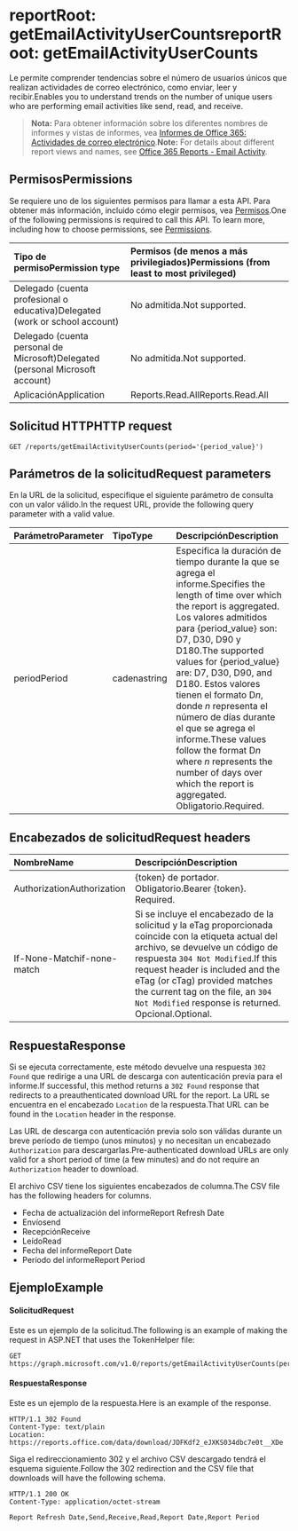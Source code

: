 # <a name="reportroot-getemailactivityusercounts"></a><span data-ttu-id="d8a20-101">reportRoot: getEmailActivityUserCounts</span><span class="sxs-lookup"><span data-stu-id="d8a20-101">reportRoot: getEmailActivityUserCounts</span></span>

<span data-ttu-id="d8a20-102">Le permite comprender tendencias sobre el número de usuarios únicos que realizan actividades de correo electrónico, como enviar, leer y recibir.</span><span class="sxs-lookup"><span data-stu-id="d8a20-102">Enables you to understand trends on the number of unique users who are performing email activities like send, read, and receive.</span></span>

> <span data-ttu-id="d8a20-103">**Nota:** Para obtener información sobre los diferentes nombres de informes y vistas de informes, vea [Informes de Office 365: Actividades de correo electrónico]((https://support.office.com/client/Email-activity-1cbe2c00-ca65-4fb9-9663-1bbfa58ebe44)).</span><span class="sxs-lookup"><span data-stu-id="d8a20-103">**Note:** For details about different report views and names, see [Office 365 Reports - Email Activity]((https://support.office.com/client/Email-activity-1cbe2c00-ca65-4fb9-9663-1bbfa58ebe44)).</span></span>

## <a name="permissions"></a><span data-ttu-id="d8a20-104">Permisos</span><span class="sxs-lookup"><span data-stu-id="d8a20-104">Permissions</span></span>

<span data-ttu-id="d8a20-p101">Se requiere uno de los siguientes permisos para llamar a esta API. Para obtener más información, incluido cómo elegir permisos, vea [Permisos](../../../concepts/permissions_reference.md).</span><span class="sxs-lookup"><span data-stu-id="d8a20-p101">One of the following permissions is required to call this API. To learn more, including how to choose permissions, see [Permissions](../../../concepts/permissions_reference.md).</span></span>

| <span data-ttu-id="d8a20-107">Tipo de permiso</span><span class="sxs-lookup"><span data-stu-id="d8a20-107">Permission type</span></span>                        | <span data-ttu-id="d8a20-108">Permisos (de menos a más privilegiados)</span><span class="sxs-lookup"><span data-stu-id="d8a20-108">Permissions (from least to most privileged)</span></span> |
| :------------------------------------- | :--------------------------------------- |
| <span data-ttu-id="d8a20-109">Delegado (cuenta profesional o educativa)</span><span class="sxs-lookup"><span data-stu-id="d8a20-109">Delegated (work or school account)</span></span>     | <span data-ttu-id="d8a20-110">No admitida.</span><span class="sxs-lookup"><span data-stu-id="d8a20-110">Not supported.</span></span>                           |
| <span data-ttu-id="d8a20-111">Delegado (cuenta personal de Microsoft)</span><span class="sxs-lookup"><span data-stu-id="d8a20-111">Delegated (personal Microsoft account)</span></span> | <span data-ttu-id="d8a20-112">No admitida.</span><span class="sxs-lookup"><span data-stu-id="d8a20-112">Not supported.</span></span>                           |
| <span data-ttu-id="d8a20-113">Aplicación</span><span class="sxs-lookup"><span data-stu-id="d8a20-113">Application</span></span>                            | <span data-ttu-id="d8a20-114">Reports.Read.All</span><span class="sxs-lookup"><span data-stu-id="d8a20-114">Reports.Read.All</span></span>                         |

## <a name="http-request"></a><span data-ttu-id="d8a20-115">Solicitud HTTP</span><span class="sxs-lookup"><span data-stu-id="d8a20-115">HTTP request</span></span>

<!-- { "blockType": "ignored" } --> 

```http
GET /reports/getEmailActivityUserCounts(period='{period_value}')
```

## <a name="request-parameters"></a><span data-ttu-id="d8a20-116">Parámetros de la solicitud</span><span class="sxs-lookup"><span data-stu-id="d8a20-116">Request parameters</span></span>

<span data-ttu-id="d8a20-117">En la URL de la solicitud, especifique el siguiente parámetro de consulta con un valor válido.</span><span class="sxs-lookup"><span data-stu-id="d8a20-117">In the request URL, provide the following query parameter with a valid value.</span></span>

| <span data-ttu-id="d8a20-118">Parámetro</span><span class="sxs-lookup"><span data-stu-id="d8a20-118">Parameter</span></span> | <span data-ttu-id="d8a20-119">Tipo</span><span class="sxs-lookup"><span data-stu-id="d8a20-119">Type</span></span>   | <span data-ttu-id="d8a20-120">Descripción</span><span class="sxs-lookup"><span data-stu-id="d8a20-120">Description</span></span>                              |
| :-------- | :----- | :--------------------------------------- |
| <span data-ttu-id="d8a20-121">period</span><span class="sxs-lookup"><span data-stu-id="d8a20-121">Period</span></span>    | <span data-ttu-id="d8a20-122">cadena</span><span class="sxs-lookup"><span data-stu-id="d8a20-122">string</span></span> | <span data-ttu-id="d8a20-123">Especifica la duración de tiempo durante la que se agrega el informe.</span><span class="sxs-lookup"><span data-stu-id="d8a20-123">Specifies the length of time over which the report is aggregated.</span></span> <span data-ttu-id="d8a20-124">Los valores admitidos para {period_value} son: D7, D30, D90 y D180.</span><span class="sxs-lookup"><span data-stu-id="d8a20-124">The supported values for {period_value} are: D7, D30, D90, and D180.</span></span> <span data-ttu-id="d8a20-125">Estos valores tienen el formato D*n*, donde *n* representa el número de días durante el que se agrega el informe.</span><span class="sxs-lookup"><span data-stu-id="d8a20-125">These values follow the format D*n* where *n* represents the number of days over which the report is aggregated.</span></span> <span data-ttu-id="d8a20-126">Obligatorio.</span><span class="sxs-lookup"><span data-stu-id="d8a20-126">Required.</span></span> |

## <a name="request-headers"></a><span data-ttu-id="d8a20-127">Encabezados de solicitud</span><span class="sxs-lookup"><span data-stu-id="d8a20-127">Request headers</span></span>

| <span data-ttu-id="d8a20-128">Nombre</span><span class="sxs-lookup"><span data-stu-id="d8a20-128">Name</span></span>          | <span data-ttu-id="d8a20-129">Descripción</span><span class="sxs-lookup"><span data-stu-id="d8a20-129">Description</span></span>                              |
| :------------ | :--------------------------------------- |
| <span data-ttu-id="d8a20-130">Authorization</span><span class="sxs-lookup"><span data-stu-id="d8a20-130">Authorization</span></span> | <span data-ttu-id="d8a20-p103">{token} de portador. Obligatorio.</span><span class="sxs-lookup"><span data-stu-id="d8a20-p103">Bearer {token}. Required.</span></span>                |
| <span data-ttu-id="d8a20-133">If-None-Match</span><span class="sxs-lookup"><span data-stu-id="d8a20-133">if-none-match</span></span> | <span data-ttu-id="d8a20-134">Si se incluye el encabezado de la solicitud y la eTag proporcionada coincide con la etiqueta actual del archivo, se devuelve un código de respuesta `304 Not Modified`.</span><span class="sxs-lookup"><span data-stu-id="d8a20-134">If this request header is included and the eTag (or cTag) provided matches the current tag on the file, an `304 Not Modified` response is returned.</span></span> <span data-ttu-id="d8a20-135">Opcional.</span><span class="sxs-lookup"><span data-stu-id="d8a20-135">Optional.</span></span> |

## <a name="response"></a><span data-ttu-id="d8a20-136">Respuesta</span><span class="sxs-lookup"><span data-stu-id="d8a20-136">Response</span></span>

<span data-ttu-id="d8a20-137">Si se ejecuta correctamente, este método devuelve una respuesta `302 Found` que redirige a una URL de descarga con autenticación previa para el informe.</span><span class="sxs-lookup"><span data-stu-id="d8a20-137">If successful, this method returns a `302 Found` response that redirects to a preauthenticated download URL for the report.</span></span> <span data-ttu-id="d8a20-138">La URL se encuentra en el encabezado `Location` de la respuesta.</span><span class="sxs-lookup"><span data-stu-id="d8a20-138">That URL can be found in the `Location` header in the response.</span></span>

<span data-ttu-id="d8a20-139">Las URL de descarga con autenticación previa solo son válidas durante un breve período de tiempo (unos minutos) y no necesitan un encabezado `Authorization` para descargarlas.</span><span class="sxs-lookup"><span data-stu-id="d8a20-139">Pre-authenticated download URLs are only valid for a short period of time (a few minutes) and do not require an `Authorization` header to download.</span></span>

<span data-ttu-id="d8a20-140">El archivo CSV tiene los siguientes encabezados de columna.</span><span class="sxs-lookup"><span data-stu-id="d8a20-140">The CSV file has the following headers for columns.</span></span>

- <span data-ttu-id="d8a20-141">Fecha de actualización del informe</span><span class="sxs-lookup"><span data-stu-id="d8a20-141">Report Refresh Date</span></span>
- <span data-ttu-id="d8a20-142">Envío</span><span class="sxs-lookup"><span data-stu-id="d8a20-142">send</span></span>
- <span data-ttu-id="d8a20-143">Recepción</span><span class="sxs-lookup"><span data-stu-id="d8a20-143">Receive</span></span>
- <span data-ttu-id="d8a20-144">Leído</span><span class="sxs-lookup"><span data-stu-id="d8a20-144">Read</span></span>
- <span data-ttu-id="d8a20-145">Fecha del informe</span><span class="sxs-lookup"><span data-stu-id="d8a20-145">Report Date</span></span>
- <span data-ttu-id="d8a20-146">Período del informe</span><span class="sxs-lookup"><span data-stu-id="d8a20-146">Report Period</span></span>

## <a name="example"></a><span data-ttu-id="d8a20-147">Ejemplo</span><span class="sxs-lookup"><span data-stu-id="d8a20-147">Example</span></span>

#### <a name="request"></a><span data-ttu-id="d8a20-148">Solicitud</span><span class="sxs-lookup"><span data-stu-id="d8a20-148">Request</span></span>

<span data-ttu-id="d8a20-149">Este es un ejemplo de la solicitud.</span><span class="sxs-lookup"><span data-stu-id="d8a20-149">The following is an example of making the request in ASP.NET that uses the TokenHelper file:</span></span>

<!-- {
  "blockType": "request",
  "name": "reportroot_getemailactivityusercounts"
}-->

```http
GET https://graph.microsoft.com/v1.0/reports/getEmailActivityUserCounts(period='D7')
```

#### <a name="response"></a><span data-ttu-id="d8a20-150">Respuesta</span><span class="sxs-lookup"><span data-stu-id="d8a20-150">Response</span></span>

<span data-ttu-id="d8a20-151">Este es un ejemplo de la respuesta.</span><span class="sxs-lookup"><span data-stu-id="d8a20-151">Here is an example of the response.</span></span>

<!-- { "blockType": "ignored" } --> 

```http
HTTP/1.1 302 Found
Content-Type: text/plain
Location: https://reports.office.com/data/download/JDFKdf2_eJXKS034dbc7e0t__XDe
```

<span data-ttu-id="d8a20-152">Siga el redireccionamiento 302 y el archivo CSV descargado tendrá el esquema siguiente.</span><span class="sxs-lookup"><span data-stu-id="d8a20-152">Follow the 302 redirection and the CSV file that downloads will have the following schema.</span></span>

<!-- {
  "blockType": "response",
  "truncated": true,
  "@odata.type": "stream"
} -->

```http
HTTP/1.1 200 OK
Content-Type: application/octet-stream

Report Refresh Date,Send,Receive,Read,Report Date,Report Period
```
